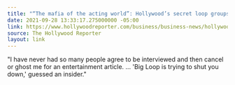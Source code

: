 ```yaml
---
title: "“The mafia of the acting world”: Hollywood’s secret loop groups"
date: 2021-09-28 13:33:17.275000000 -05:00
link: https://www.hollywoodreporter.com/business/business-news/hollywood-loop-groups-background-actors-1235013426/
source: The Hollywood Reporter
layout: link
---
```


"I have never had so many people agree to be interviewed and then cancel or ghost me for an entertainment article. ... 'Big Loop is trying to shut you down,' guessed an insider."